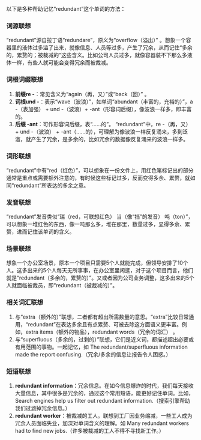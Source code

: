 以下是多种帮助记忆“redundant”这个单词的方法：

### 词源联想
“redundant”源自拉丁语“redundare”，原义为“overflow（溢出）” 。想象一个容器里的液体过多溢了出来，就像信息、人员等过多，产生了冗余，从而记住“多余的，累赘的；被裁减的”这些含义。比如公司人员过多，就像容器装不下那么多液体一样，有些人就可能会变得冗余而被裁减。

### 词根词缀联想
1. **前缀re -**：常见含义为“again（再，又）”或“back（回）” 。
2. **词根und -**：表示“wave（波浪）”，如单词“abundant（丰富的，充裕的）”，a -（表加强） + und -（波浪）+ -ant（形容词后缀），像波浪一样多，即丰富的。
3. **后缀 -ant**：可作形容词后缀，表“……的”。
“redundant”中，re -（再，又） + und -（波浪） + -ant（……的），可理解为像波浪一样反复涌来，多到泛滥，就产生了冗余，是多余的，比如冗余的数据像反复涌来的波浪一样多。

### 词形联想
“redundant”中有“red（红色）”，可以想象在一份文件上，用红色笔标记出的部分通常是重点或需要额外注意的，有时候这些标记过多，反而变得多余、累赘，就如同“redundant”所表达的多余之意。

### 发音联想
“redundant”发音类似“瑞（red，可联想红色） 当（像“挡”的发音） 吨（ton）”，可以想象一堆红色的东西，像一吨那么多，堆在那里，数量过多，显得多余、累赘，进而记住该单词的含义。

### 场景联想
想象一个办公室场景，原本一个项目只需要5个人就能完成，但领导安排了10个人。这多出来的5个人每天无所事事，在办公室里闲逛，对于这个项目而言，他们就是“redundant（多余的，累赘的）”。又或者因为公司业务调整，这多出来的5个人就面临被裁员，即“redundant（被裁减的）”。

### 相关词汇联想
1. 与“extra（额外的）”联想，二者都有超出所需数量的意思。“extra”比较日常通用，“redundant”在表达多余且有点累赘、可被去除这方面语义更丰富。例如，extra items（额外的物品），redundant words（冗余的词汇） 。
2. 与“superfluous（多余的，过剩的）”联想，它们是近义词，都描述超出必要或有用范围的事物。一起记忆，如 The redundant/superfluous information made the report confusing.（冗余/多余的信息让报告令人困惑。） 

### 短语联想
1. **redundant information**：冗余信息。在如今信息爆炸的时代，我们每天接收大量信息，其中很多是冗余的，通过这个常用短语，能更好记住单词。比如，Search engines help us filter out redundant information.（搜索引擎帮助我们过滤掉冗余信息。）
2. **redundant worker**：被裁减的工人。联想到工厂因业务缩减，一些工人成为冗余人员面临失业，加深对单词含义的理解。如 Many redundant workers had to find new jobs.（许多被裁减的工人不得不寻找新工作。） 